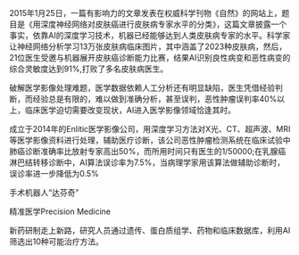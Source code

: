 2015年1月25日，一篇有影响力的文章发表在权威科学刊物《自然》的网站上，题目是《用深度神经网络对皮肤癌进行皮肤病专家水平的分类》，这篇文章披露一个事实，依靠AI的深度学习技术，机器已经能够达到人类皮肤病专家的水平。科学家让神经网络分析学习13万张皮肤病临床图片，其中涵盖了2023种皮肤病，然后，21位医生受邀与机器展开皮肤癌诊断能力比赛，结果AI识别良性病变和恶性病变的综合灵敏度达到91%,打败了多名皮肤病医生。

破解医学影像处理难题，医学数据依赖人工分析还有明显缺陷，医生凭借经验判断，而经验总是有限的，难以做到准确分析，甚至误判，恶性肿瘤误判率40%以上，临床医学迫切需要改变现状，AI进入医学影像领域恰逢其时。

成立于2014年的Enlitic医学影像公司，用深度学习方法对X光、CT、超声波、MRI等医学影像资料进行处理，辅助医疗诊断，该公司恶性肿瘤检测系统在临床试验中肺癌诊断准确率比放射专家高出50%，而所用时间只有医生的1/50000;在乳腺癌淋巴结转移诊断中，AI算法误诊率为7.5%，当病理学家用该算法做辅助诊断时，误诊率进一步降低为0.5%

手术机器人“达芬奇”

精准医学Precision Medicine

新药研制走上新路，研究人员通过遗传、蛋白质组学、药物和临床数据库，利用AI筛选出10种可能治疗方法。